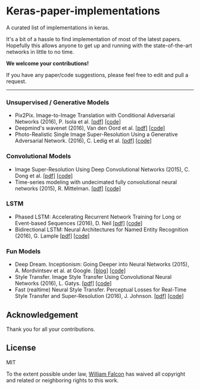 # Keras-paper-implementations

A curated list of implementations in keras.      

It's a bit of a hassle to find implementation of most of the latest papers. Hopefully this allows anyone to get up and running with the state-of-the-art networks in little to no time.    
    
**We welcome your contributions!**

If you have any paper/code suggestions, please feel free to edit and pull a request.

---   

### Unsupervised / Generative Models    

- Pix2Pix. Image-to-Image Translation with Conditional Adversarial Networks (2016), P. Isola et al. [[pdf]](https://arxiv.org/pdf/1611.07004.pdf) [[code]](https://github.com/williamFalcon/pix2pix-keras)
- Deepmind's wavenet (2016), Van den Oord et al. [[pdf]](https://arxiv.org/pdf/1609.03499.pdf) [[code]](https://github.com/usernaamee/keras-wavenet)
-  Photo-Realistic Single Image Super-Resolution Using a Generative Adversarial Network. (2016), C. Ledig et al. [[pdf]](https://arxiv.org/pdf/1609.04802v2.pdf) [[code]](https://github.com/titu1994/Super-Resolution-using-Generative-Adversarial-Networks)

### Convolutional Models  

-  Image Super-Resolution Using Deep Convolutional Networks (2015), C. Dong et al. [[pdf]](https://arxiv.org/pdf/1501.00092v3.pdf) [[code]](https://github.com/titu1994/Image-Super-Resolution)
- Time-series modeling with undecimated fully convolutional neural networks (2015), R. Mittelman. [[pdf]](https://arxiv.org/pdf/1508.00317.pdf) [[code]](https://github.com/lukovkin/ufcnn-keras)

### LSTM    
- Phased LSTM: Accelerating Recurrent Network Training for Long or Event-based Sequences (2016), D. Neil [[pdf]](https://arxiv.org/pdf/1610.09513.pdf) [[code]](https://github.com/fferroni/PhasedLSTM-Keras)    
- Bidirectional LSTM: Neural Architectures for Named Entity Recognition (2016), G. Lample [[pdf]](http://www.aclweb.org/anthology/N16-1030) [[code]](https://gist.github.com/dirko/1d596ca757a541da96ac3caa6f291229)    

### Fun Models  

-  Deep Dream. Inceptionism: Going Deeper into Neural Networks (2015), A. Mordvintsev et al. at Google. [[blog]](https://research.googleblog.com/2015/06/inceptionism-going-deeper-into-neural.html) [[code]](https://github.com/fchollet/keras/blob/master/examples/deep_dream.py)
-  Style Transfer. Image Style Transfer Using Convolutional Neural Networks (2016), L. Gatys. [[pdf]](http://www.cv-foundation.org/openaccess/content_cvpr_2016/papers/Gatys_Image_Style_Transfer_CVPR_2016_paper.pdf) [[code]](https://github.com/fchollet/keras/blob/master/examples/neural_style_transfer.py)
-  Fast (realtime) Neural Style Transfer. Perceptual Losses for Real-Time Style Transfer and Super-Resolution (2016), J. Johnson. [[pdf]](https://arxiv.org/pdf/1603.08155.pdf) [[code]](https://github.com/titu1994/Fast-Neural-Style)    

## Acknowledgement

Thank you for all your contributions.

## License
MIT    

To the extent possible under law, [William Falcon](https://williamfalcon.com) has waived all copyright and related or neighboring rights to this work.
